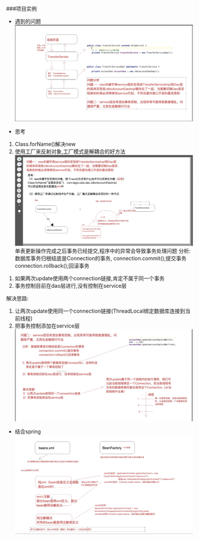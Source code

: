 ###项目实例
* 遇到的问题
![transfer_issue](img/transfer_issue.png)

* 思考
1. Class.forName()解决new
2. 使用工厂来反射对象,工厂模式是解耦合的好方法
![思考](img/思考.png)
单表更新操作完成之后事务已经提交,程序中的异常会导致事务处理问题
分析:数据库事务归根结底是Connection的事务,
connection.commit();提交事务
connection.rollback();回滚事务
1) 如果两次update使用两个connection链接,肯定不属于同一个事务
2) 事务控制目前在dao层进行,没有控制在service层

解决思路:
1) 让两次update使用同一个connection链接(ThreadLocal绑定数据库连接到当前线程)
2) 把事务控制添加在service层
![事务控制问题](img/事务控制问题.png)
* 结合spring
![结合spring](img/结合spring.png)
